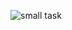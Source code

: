 ![small task](https://user-images.githubusercontent.com/78270717/230230164-92f9ed56-fd8d-4584-99a2-968068404484.jpeg)

